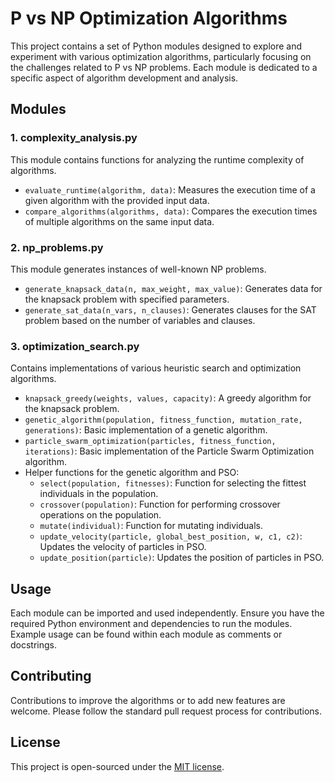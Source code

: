 # P vs NP Optimization Algorithms

This project contains a set of Python modules designed to explore and experiment with various optimization algorithms, particularly focusing on the challenges related to P vs NP problems. Each module is dedicated to a specific aspect of algorithm development and analysis.

## Modules

### 1. complexity_analysis.py

This module contains functions for analyzing the runtime complexity of algorithms.

- `evaluate_runtime(algorithm, data)`: Measures the execution time of a given algorithm with the provided input data.
- `compare_algorithms(algorithms, data)`: Compares the execution times of multiple algorithms on the same input data.

### 2. np_problems.py

This module generates instances of well-known NP problems.

- `generate_knapsack_data(n, max_weight, max_value)`: Generates data for the knapsack problem with specified parameters.
- `generate_sat_data(n_vars, n_clauses)`: Generates clauses for the SAT problem based on the number of variables and clauses.

### 3. optimization_search.py

Contains implementations of various heuristic search and optimization algorithms.

- `knapsack_greedy(weights, values, capacity)`: A greedy algorithm for the knapsack problem.
- `genetic_algorithm(population, fitness_function, mutation_rate, generations)`: Basic implementation of a genetic algorithm.
- `particle_swarm_optimization(particles, fitness_function, iterations)`: Basic implementation of the Particle Swarm Optimization algorithm.
- Helper functions for the genetic algorithm and PSO:
  - `select(population, fitnesses)`: Function for selecting the fittest individuals in the population.
  - `crossover(population)`: Function for performing crossover operations on the population.
  - `mutate(individual)`: Function for mutating individuals.
  - `update_velocity(particle, global_best_position, w, c1, c2)`: Updates the velocity of particles in PSO.
  - `update_position(particle)`: Updates the position of particles in PSO.


## Usage

Each module can be imported and used independently. Ensure you have the required Python environment and dependencies to run the modules. Example usage can be found within each module as comments or docstrings.

## Contributing

Contributions to improve the algorithms or to add new features are welcome. Please follow the standard pull request process for contributions.

## License

This project is open-sourced under the [MIT license](LICENSE).

